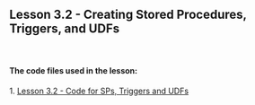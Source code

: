 ## Lesson 3.2 - Creating Stored Procedures, Triggers, and UDFs

<br/>
<h4> The code files used in the lesson: </h4>
    1. <a href="https://github.com/Crystal-Talks/DP420-CosmosDB-Developer-Speciality/blob/main/Lesson%203.2%20-%20Creating%20Stored%20Procedures%2C%20Triggers%2C%20and%20UDFs/Lesson%203.2%20-%20Code%20for%20SPs%2C%20Triggers%20and%20UDFs.js">Lesson 3.2 - Code for SPs, Triggers and UDFs</a>

    

    
